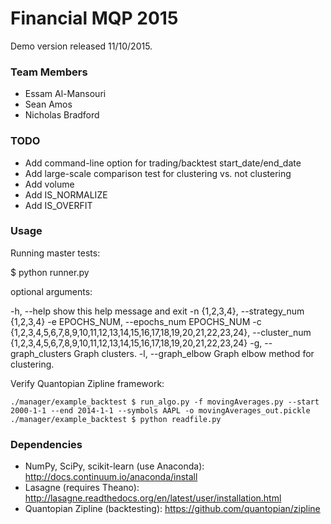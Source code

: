 # Financial MQP 2015

Demo version released 11/10/2015.

### Team Members
* Essam Al-Mansouri
* Sean Amos
* Nicholas Bradford

### TODO

* Add command-line option for trading/backtest start_date/end_date
* Add large-scale comparison test for clustering vs. not clustering
* Add volume
* Add IS_NORMALIZE
* Add IS_OVERFIT

### Usage

Running master tests: 

  $ python runner.py 

optional arguments:

  -h, --help            show this help message and exit
  -n {1,2,3,4}, --strategy_num {1,2,3,4}
  -e EPOCHS_NUM, --epochs_num EPOCHS_NUM
  -c {1,2,3,4,5,6,7,8,9,10,11,12,13,14,15,16,17,18,19,20,21,22,23,24}, --cluster_num {1,2,3,4,5,6,7,8,9,10,11,12,13,14,15,16,17,18,19,20,21,22,23,24} 
  -g, --graph_clusters  Graph clusters.
  -l, --graph_elbow     Graph elbow method for clustering.

Verify Quantopian Zipline framework:

    ./manager/example_backtest $ run_algo.py -f movingAverages.py --start 2000-1-1 --end 2014-1-1 --symbols AAPL -o movingAverages_out.pickle
    ./manager/example_backtest $ python readfile.py

### Dependencies

* NumPy, SciPy, scikit-learn (use Anaconda): http://docs.continuum.io/anaconda/install
* Lasagne (requires Theano): http://lasagne.readthedocs.org/en/latest/user/installation.html
* Quantopian Zipline (backtesting): https://github.com/quantopian/zipline
